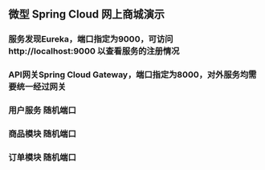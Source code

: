 ## 微型 Spring Cloud 网上商城演示

### 服务发现Eureka，端口指定为9000，可访问 http://localhost:9000 以查看服务的注册情况
### API网关Spring Cloud Gateway，端口指定为8000，对外服务均需要统一经过网关
### 用户服务 随机端口
### 商品模块 随机端口
### 订单模块 随机端口